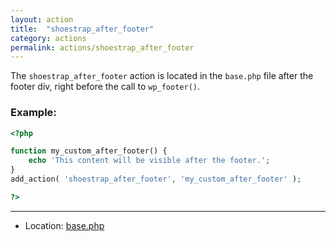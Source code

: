 ```yaml
---
layout: action
title:  "shoestrap_after_footer"
category: actions
permalink: actions/shoestrap_after_footer
---
```


The `shoestrap_after_footer` action is located in the `base.php` file after the footer div, right before the call to `wp_footer()`.

### Example:

```php
<?php

function my_custom_after_footer() {
	echo 'This content will be visible after the footer.';
}
add_action( 'shoestrap_after_footer', 'my_custom_after_footer' );

?>
```

<hr>

* Location: [base.php](https://github.com/shoestrap/shoestrap/blob/master/base.php)
